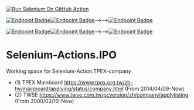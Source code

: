 [![Run Selenium On GitHub Action](https://github.com/wenchiehlee/Selenium-Actions.IPO/actions/workflows/Selenium-Action.yaml/badge.svg)](https://github.com/wenchiehlee/Selenium-Actions.IPO/actions/workflows/Selenium-Action.yaml)

[![Endpoint Badge](https://img.shields.io/endpoint?url=https://raw.githubusercontent.com/wenchiehlee/Selenium-Action.TPEX-company/main/TWSE.json)](TWSE-company-utf8.csv)[![Endpoint Badge](https://img.shields.io/endpoint?url=https://raw.githubusercontent.com/wenchiehlee/Selenium-Action.TPEX-company/main/TPEX.json)](TPEX-company-utf8.csv)⟶⟶[![Endpoint Badge](https://img.shields.io/endpoint?url=https://raw.githubusercontent.com/wenchiehlee/Selenium-Action.TPEX-company/main/TWSE_TPEX.json)](TWSE_TPEX-utf8.csv)

[![Endpoint Badge](https://img.shields.io/endpoint?url=https://raw.githubusercontent.com/wenchiehlee/Selenium-Action.TPEX-company/main/TWSE-filter.json)](TWSE-company-utf8-filter.csv)[![Endpoint Badge](https://img.shields.io/endpoint?url=https://raw.githubusercontent.com/wenchiehlee/Selenium-Action.TPEX-company/main/TPEX-filter.json)](TPEX-company-utf8-filter.csv)⟶⟶[![Endpoint Badge](https://img.shields.io/endpoint?url=https://raw.githubusercontent.com/wenchiehlee/Selenium-Action.TPEX-company/main/TWSE_TPEX-filter.json)](TWSE_TPEX-utf8-filter.csv)
# Selenium-Actions.IPO
Working space for Selenium-Action.TPEX-company

* (1) TPEX Mainboard https://www.tpex.org.tw/zh-tw/mainboard/applying/status/company.html (From 2014/04/09-Now)
* (2) TWSE https://www.twse.com.tw/pcversion/zh/company/applylisting (From 2000/03/10-Now)
